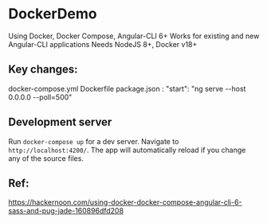 # DockerDemo

Using Docker, Docker Compose, Angular-CLI 6+
Works for existing and new Angular-CLI applications
Needs NodeJS 8+, Docker v18+ 

## Key changes:
docker-compose.yml
Dockerfile
package.json :     "start": "ng serve --host 0.0.0.0 --poll=500"

## Development server

Run `docker-compose up` for a dev server. Navigate to `http://localhost:4200/`. The app will automatically reload if you change any of the source files.

## Ref: 
https://hackernoon.com/using-docker-docker-compose-angular-cli-6-sass-and-pug-jade-160896dfd208